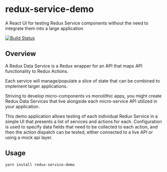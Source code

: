 # redux-service-demo
A React UI for testing Redux Service components without the need to integrate them into a large application

[![Build Status](https://travis-ci.org/danny-wieser/redux-service-demo.svg?branch=master)](https://travis-ci.org/danny-wieser/redux-service-demo)

## Overview

A Redux Data Service is a Redux wrapper for an API that maps API functionality to Redux Actions.

Each service will manage/populate a slice of state that can be combined to implement larger applications.

Striving to develop micro-components vs monolithic apps, you might create Redux Data Services that live alongside each micro-service API utilized in your application.

This demo application allows testing of each individual Redux Service in a simple UI that presents a list of services and actions for each. Configuration is used to specify data fields that need to be collected to each action, and then the action dispatch can be tested, either connected to a live API or using a mock api layer.

## Usage

`yarn install redux-service-demo`

